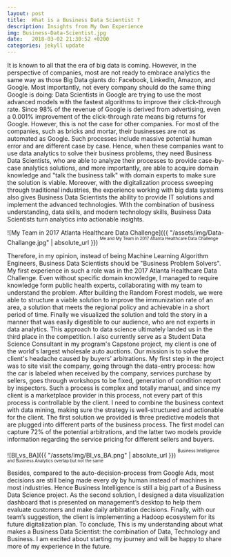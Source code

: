 ```yaml
---
layout: post
title:  What is a Business Data Scientist ?
description: Insights from My Own Experience
img: Business-Data-Scientist.jpg
date:   2018-03-02 21:30:52 +0200
categories: jekyll update
---
```

It is known to all that the era of big data is coming. However, in the perspective of companies, most are not ready to embrace analytics the same way as those Big Data giants do: Facebook, LinkedIn, Amazon, and Google. Most importantly, not every company should do the same thing Google is doing: Data Scientists in Google are trying to use the most advanced models with the fastest algorithms to improve their click-through rate. Since 98% of the revenue of Google is derived from advertising, even a 0.001% improvement of the click-through rate means big returns for Google. However, this is not the case for other companies. For most of the companies, such as bricks and mortar, their businesses are not as automated as Google. Such processes include massive potential human error and are different case by case. Hence, when these companies want to use data analytics to solve their business problems, they need Business Data Scientists, who are able to analyze their processes to provide case-by-case analytics solutions, and more importantly, are able to acquire domain knowledge and "talk the business talk" with domain experts to make sure the solution is viable. Moreover, with the digitalization process sweeping through traditional industries, the experience working with big data systems also gives Business Data Scientists the ability to provide IT solutions and implement the advanced technologies. With the combination of business understanding, data skills, and modern technology skills, Business Data Scientists turn analytics into actionable insights.



![My Team in 2017 Atlanta Healthcare Data Challenge]({{ "/assets/img/Data-Challange.jpg" | absolute_url }}) <sup><sup>Me and My Team in 2017 Atlanta Healthcare Data Challenge</sup></sup>

Therefore, in my opinion, instead of being Machine Learning Algorithm Engineers, Business Data Scientists should be "Business Problem Solvers". My first experience in such a role was in the 2017 Atlanta Healthcare Data Challenge. Even without specific domain knowledge, I managed to require knowledge form public health experts, collaborating with my team to understand the problem. After building the Random Forest models, we were able to structure a viable solution to improve the immunization rate of an area, a solution that meets the regional policy and achievable in a short period of time. Finally we visualized the solution and told the story in a manner that was easily digestible to our audience, who are not experts in data analytics. This approach to data science ultimately landed us in the third place in the competition. I also currently serve as a Student Data Science Consultant in my program's Capstone project, my client is one of the world's largest wholesale auto auctions. Our mission is to solve the client's headache caused by buyers’ arbitrations. My first step in the project was to site visit the company, going through the data-entry process: how the car is labeled when received by the company, services purchase by sellers, goes through workshops to be fixed, generation of condition report by inspectors. Such a process is complex and totally manual, and since my client is a marketplace provider in this process, not every part of this process is controllable by the client. I need to combine the business context with data mining, making sure the strategy is well-structured and actionable for the client. The first solution we provided is three predictive models that are plugged into different parts of the business process. The first model can capture 72% of the potential arbitrations, and the latter two models provide information regarding the service pricing for different sellers and buyers. 


![BI_vs_BA]({{ "/assets/img/BI_vs_BA.png" | absolute_url }}) <sup><sup>Business Intelligence and Business Analytics overlap but not the same</sup></sup>

Besides, compared to the auto-decision-process from Google Ads, most decisions are still being made every dy by human instead of machines in most industries. Hence Business Intelligence is still a big part of a Business Data Science project. As the second solution, I designed a data visualization dashboard that is presented on management’s desktop to help them evaluate customers and make daily arbitration decisions. Finally, with our team’s suggestion, the client is implementing a Hadoop ecosystem for its future digitalization plan. To conclude, This is my understanding about what makes a Business Data Scientist: the combination of Data, Technology and Business. I am excited about starting my journey and will be happy to share more of my experience in the future.